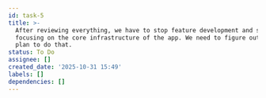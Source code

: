 ```yaml
---
id: task-5
title: >-
  After reviewing everything, we have to stop feature development and start
  focusing on the core infrastructure of the app. We need to figure out a work
  plan to do that. 
status: To Do
assignee: []
created_date: '2025-10-31 15:49'
labels: []
dependencies: []
---
```



